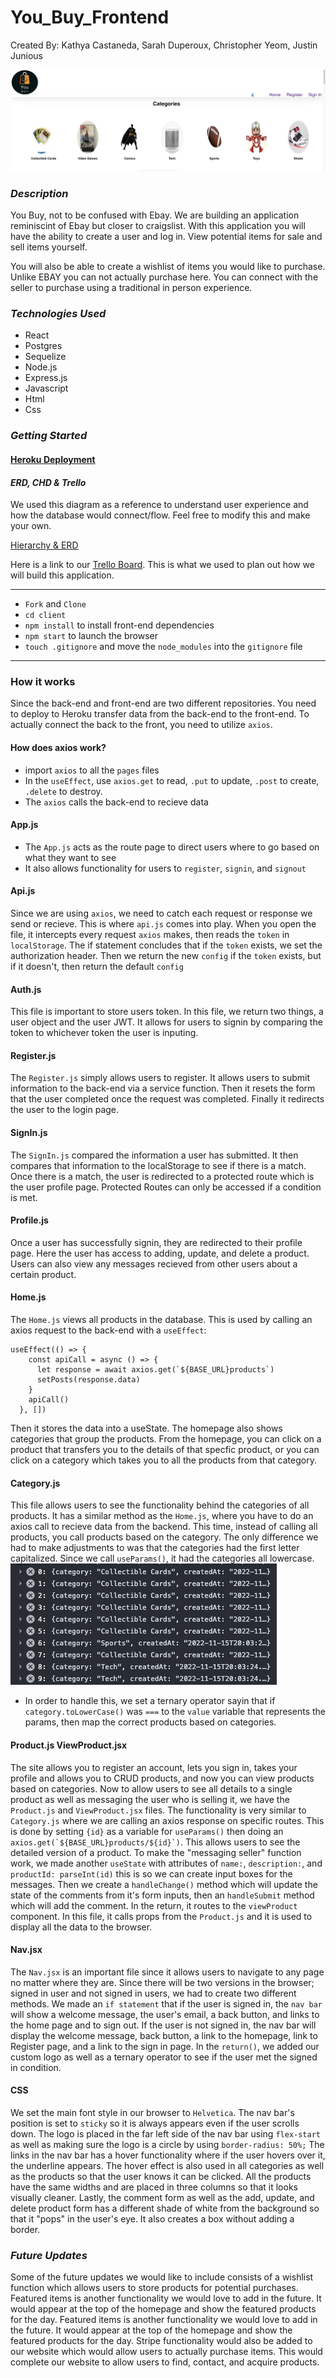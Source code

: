 # You_Buy_Frontend

Created By: Kathya Castaneda, Sarah Duperoux, Christopher Yeom, Justin Junious

![ScreenShot](src/Images/Screenshot%202022-11-17%20at%2011.07.09%20AM.png)

### **_Description_**

You Buy, not to be confused with Ebay. We are building an application reminiscint of Ebay but closer to craigslist. With this application you will have the ability to create a user and log in. View potential items for sale and sell items yourself.

You will also be able to create a wishlist of items you would like to purchase. Unlike EBAY you can not actually purchase here. You can connect with the seller to purchase using a traditional in person experience.

### **_Technologies Used_**

- React
- Postgres
- Sequelize
- Node.js
- Express.js
- Javascript
- Html
- Css

### **_Getting Started_**

#### [Heroku Deployment](https://you-buyapp.herokuapp.com/)

#### **_ERD, CHD & Trello_**

We used this diagram as a reference to understand user experience and how the database would connect/flow.
Feel free to modify this and make your own.

[Hierarchy & ERD](https://lucid.app/lucidchart/b24131d0-e5ea-44fd-9942-bcbcc9305a70/edit?beaconFlowId=EB21F93B55BEAE44&invitationId=inv_bb135fe6-5ed3-4b21-9802-d3619f1585c2&page=0_0#)

Here is a link to our [Trello Board](https://trello.com/b/Z42jcobv/youbuycom-project). This is what we used to plan out how we will build this application.

---

- `Fork` and `Clone`
- `cd client`
- `npm install` to install front-end dependencies
- `npm start` to launch the browser
- `touch .gitignore` and move the `node_modules` into the `gitignore` file

---

### How it works

Since the back-end and front-end are two different repositories. You need to deploy to Heroku transfer data from the back-end to the front-end. To actually connect the back to the front, you need to utilize `axios`.

#### How does axios work?

- import `axios` to all the `pages` files
- In the `useEffect`, use `axios.get` to read, `.put` to update, `.post` to create, `.delete` to destroy.
- The `axios` calls the back-end to recieve data

#### App.js

- The `App.js` acts as the route page to direct users where to go based on what they want to see
- It also allows functionality for users to `register`, `signin`, and `signout`

#### Api.js

Since we are using `axios`, we need to catch each request or response we send or recieve. This is where `api.js` comes into play. When you open the file, it intercepts every request `axios` makes, then reads the `token` in `localStorage`. The if statement concludes that if the `token` exists, we set the authorization header. Then we return the new `config` if the `token` exists, but if it doesn't, then return the default `config`

#### Auth.js

This file is important to store users token. In this file, we return two things, a user object and the user JWT. It allows for users to signin by comparing the token to whichever token the user is inputing.

#### Register.js

The `Register.js` simply allows users to register. It allows users to submit information to the back-end via a service function. Then it resets the form that the user completed once the request was completed. Finally it redirects the user to the login page.

#### SignIn.js

The `SignIn.js` compared the information a user has submitted. It then compares that information to the localStorage to see if there is a match. Once there is a match, the user is redirected to a protected route which is the user profile page. Protected Routes can only be accessed if a condition is met.

#### Profile.js

Once a user has successfully signin, they are redirected to their profile page. Here the user has access to adding, update, and delete a product. Users can also view any messages recieved from other users about a certain product.

#### Home.js

The `Home.js` views all products in the database. This is used by calling an axios request to the back-end with a `useEffect`:

```
useEffect(() => {
    const apiCall = async () => {
      let response = await axios.get(`${BASE_URL}products`)
      setPosts(response.data)
    }
    apiCall()
  }, [])

```

Then it stores the data into a useState. The homepage also shows categories that group the products.
From the homepage, you can click on a product that transfers you to the details of that specfic product, or you can click on a category which takes you to all the products from that category.

#### Category.js

This file allows users to see the functionality behind the categories of all products. It has a similar method as the `Home.js`, where you have to do an axios call to recieve data from the backend. This time, instead of calling all products, you call products based on the category. The only difference we had to make adjustments to was that the categories had the first letter capitalized. Since we call `useParams()`, it had the categories all lowercase.
![ScreenShot](src/Images/Screenshot%202022-11-17%20at%208.43.59%20PM.png)

- In order to handle this, we set a ternary operator sayin that if `category.toLowerCase()` was `===` to the `value` variable that represents the params, then map the correct products based on categories.

#### Product.js ViewProduct.jsx

The site allows you to register an account, lets you sign in, takes your profile and allows you to CRUD products, and now you can view products based on categories. Now to allow users to see all details to a single product as well as messaging the user who is selling it, we have the `Product.js` and `ViewProduct.jsx` files. The functionality is very similar to `Category.js` where we are calling an axios response on specific routes. This is done by setting `{id}` as a variable for `useParams()` then doing an `` axios.get(`${BASE_URL}products/${id}`) ``. This allows users to see the detailed version of a product. To make the "messaging seller" function work, we made another `useState` with attributes of `name:`, `description:`, and `productId: parseInt(id)` this is so we can create input boxes for the messages. Then we create a `handleChange()` method which will update the state of the comments from it's form inputs, then an `handleSubmit` method which will add the comment. In the return, it routes to the `viewProduct` component. In this file, it calls props from the `Product.js` and it is used to display all the data to the browser.

#### Nav.jsx

The `Nav.jsx` is an important file since it allows users to navigate to any page no matter where they are. Since there will be two versions in the browser; signed in user and not signed in users, we had to create two different methods. We made an `if statement` that if the user is signed in, the `nav bar` will show a welcome message, the user's email, a back button, and links to the home page and to sign out. If the user is not signed in, the nav bar will display the welcome message, back button, a link to the homepage, link to Register page, and a link to the sign in page. In the `return()`, we added our custom logo as well as a ternary operator to see if the user met the signed in condition.

#### CSS

We set the main font style in our browser to `Helvetica`. The nav bar's position is set to `sticky` so it is always appears even if the user scrolls down. The logo is placed in the far left side of the nav bar using `flex-start` as well as making sure the logo is a circle by using `border-radius: 50%;` The links in the nav bar has a hover functionality where if the user hovers over it, the underline appears. The hover effect is also used in all categories as well as the products so that the user knows it can be clicked. All the products have the same widths and are placed in three columns so that it looks visually cleaner. Lastly, the comment form as well as the add, update, and delete product form has a different shade of white from the background so that it "pops" in the user's eye. It also creates a box without adding a border.

### **_Future Updates_**

Some of the future updates we would like to include consists of a wishlist function which allows users to store products for potential purchases. Featured items is another functionality we would love to add in the future. It would appear at the top of the homepage and show the featured products for the day. Featured items is another functionality we would love to add in the future. It would appear at the top of the homepage and show the featured products for the day. Stripe functionality would also be added to our website which would allow users to actually purchase items. This would complete our website to allow users to find, contact, and acquire products.
